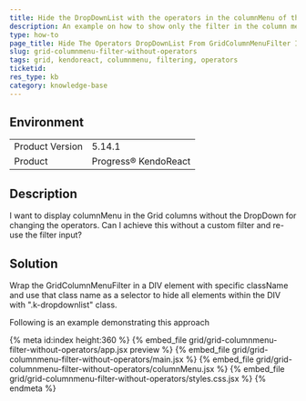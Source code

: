 ```yaml
---
title: Hide the DropDownList with the operators in the columnMenu of the Grid
description: An example on how to show only the filter in the column menu of the Grid without the filter operators.
type: how-to
page_title: Hide The Operators DropDownList From GridColumnMenuFilter In The Column Menu - KendoReact Grid
slug: grid-columnmenu-filter-without-operators
tags: grid, kendoreact, columnmenu, filtering, operators
ticketid: 
res_type: kb
category: knowledge-base
---
```


## Environment

<table>
	<tbody>
		<tr>
			<td>Product Version</td>
			<td>5.14.1</td>
		</tr>
		<tr>
			<td>Product</td>
			<td>Progress® KendoReact</td>
		</tr>
	</tbody>
</table>


## Description
 
I want to display columnMenu in the Grid columns without the DropDown for changing the operators. Can I achieve this without a custom filter and re-use the filter input?

## Solution 

Wrap the GridColumnMenuFilter in a DIV element with specific className and use that class name as a selector to hide all elements within the DIV with ".k-dropdownlist" class.

Following is an example demonstrating this approach

{% meta id:index height:360 %} 
{% embed_file grid/grid-columnmenu-filter-without-operators/app.jsx preview %}
{% embed_file grid/grid-columnmenu-filter-without-operators/main.jsx %}
{% embed_file grid/grid-columnmenu-filter-without-operators/columnMenu.jsx %}
{% embed_file grid/grid-columnmenu-filter-without-operators/styles.css.jsx %}
{% endmeta %}